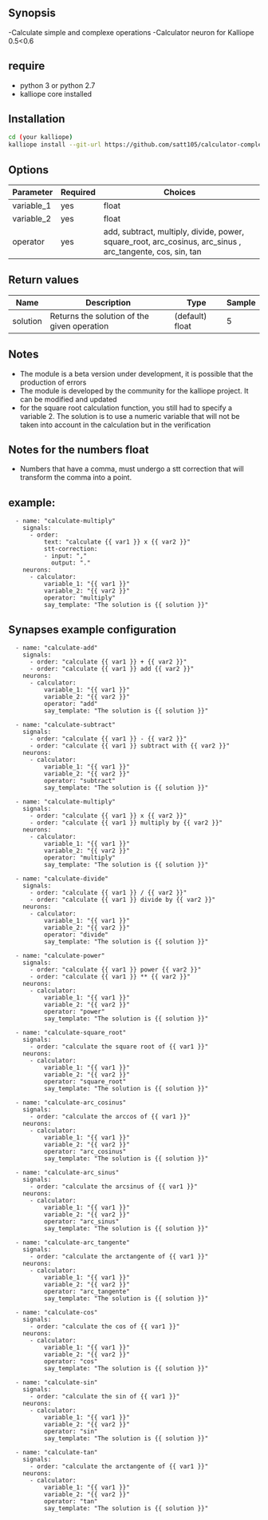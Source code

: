 ## Synopsis
-Calculate simple and complexe operations
-Calculator neuron for Kalliope 0.5<0.6
## require
- python 3 or python 2.7
- kalliope core installed

## Installation
```bash
cd (your kalliope)
kalliope install --git-url https://github.com/satt105/calculator-complex-kalliope_neurons.git
```

## Options

| Parameter   | Required | Choices                          |
|-------------|----------|---------------------------------|
| variable_1  | yes      | float                |
| variable_2  | yes      | float                |
| operator    | yes      | add, subtract, multiply, divide, power, square_root, arc_cosinus, arc_sinus , arc_tangente, cos, sin, tan |


## Return values

| Name         | Description                                  | Type   | Sample |
|--------------|----------------------------------------------|--------|--------|
| solution     | Returns the solution of the given operation  | (default) float| 5      |

## Notes
- The module is a beta version under development, it is possible that the production of errors
- The module is developed by the community for the kalliope project. It can be modified and updated
- for the square root calculation function, you still had to specify a variable 2. The solution is to use a numeric variable that will not be taken into account in the calculation but in the verification

## Notes for the numbers float
- Numbers that have a comma, must undergo a stt correction that will transform the comma into a point.

## example:
```
  - name: "calculate-multiply"
    signals:
      - order: 
          text: "calculate {{ var1 }} x {{ var2 }}"
          stt-correction:
          - input: ","
            output: "."
    neurons:
      - calculator:
          variable_1: "{{ var1 }}"
          variable_2: "{{ var2 }}"
          operator: "multiply"
          say_template: "The solution is {{ solution }}"
```
## Synapses example configuration
```
  - name: "calculate-add"
    signals:
      - order: "calculate {{ var1 }} + {{ var2 }}"
      - order: "calculate {{ var1 }} add {{ var2 }}"
    neurons:
      - calculator:
          variable_1: "{{ var1 }}"
          variable_2: "{{ var2 }}"
          operator: "add"
          say_template: "The solution is {{ solution }}"

  - name: "calculate-subtract"
    signals:
      - order: "calculate {{ var1 }} - {{ var2 }}"
      - order: "calculate {{ var1 }} subtract with {{ var2 }}"
    neurons:
      - calculator:
          variable_1: "{{ var1 }}"
          variable_2: "{{ var2 }}"
          operator: "subtract"
          say_template: "The solution is {{ solution }}"
  
  - name: "calculate-multiply"
    signals:
      - order: "calculate {{ var1 }} x {{ var2 }}"
      - order: "calculate {{ var1 }} multiply by {{ var2 }}"
    neurons:
      - calculator:
          variable_1: "{{ var1 }}"
          variable_2: "{{ var2 }}"
          operator: "multiply"
          say_template: "The solution is {{ solution }}"
  
  - name: "calculate-divide"
    signals:
      - order: "calculate {{ var1 }} / {{ var2 }}"
      - order: "calculate {{ var1 }} divide by {{ var2 }}"
    neurons:
      - calculator:
          variable_1: "{{ var1 }}"
          variable_2: "{{ var2 }}"
          operator: "divide"
          say_template: "The solution is {{ solution }}"
          
  - name: "calculate-power"
    signals:
      - order: "calculate {{ var1 }} power {{ var2 }}"
      - order: "calculate {{ var1 }} ** {{ var2 }}"
    neurons:
      - calculator:
          variable_1: "{{ var1 }}"
          variable_2: "{{ var2 }}"
          operator: "power"
          say_template: "The solution is {{ solution }}"
          
  - name: "calculate-square_root"
    signals:
      - order: "calculate the square root of {{ var1 }}"
    neurons:
      - calculator:
          variable_1: "{{ var1 }}"
          variable_2: "{{ var2 }}"
          operator: "square_root"
          say_template: "The solution is {{ solution }}"
         
  - name: "calculate-arc_cosinus"
    signals:
      - order: "calculate the arccos of {{ var1 }}"
    neurons:
      - calculator:
          variable_1: "{{ var1 }}"
          variable_2: "{{ var2 }}"
          operator: "arc_cosinus"
          say_template: "The solution is {{ solution }}"
          
  - name: "calculate-arc_sinus"
    signals:
      - order: "calculate the arcsinus of {{ var1 }}"
    neurons:
      - calculator:
          variable_1: "{{ var1 }}"
          variable_2: "{{ var2 }}"
          operator: "arc_sinus"
          say_template: "The solution is {{ solution }}"
          
  - name: "calculate-arc_tangente"
    signals:
      - order: "calculate the arctangente of {{ var1 }}"
    neurons:
      - calculator:
          variable_1: "{{ var1 }}"
          variable_2: "{{ var2 }}"
          operator: "arc_tangente"
          say_template: "The solution is {{ solution }}"
          
  - name: "calculate-cos"
    signals:
      - order: "calculate the cos of {{ var1 }}"
    neurons:
      - calculator:
          variable_1: "{{ var1 }}"
          variable_2: "{{ var2 }}"
          operator: "cos"
          say_template: "The solution is {{ solution }}"
          
  - name: "calculate-sin"
    signals:
      - order: "calculate the sin of {{ var1 }}"
    neurons:
      - calculator:
          variable_1: "{{ var1 }}"
          variable_2: "{{ var2 }}"
          operator: "sin"
          say_template: "The solution is {{ solution }}"
          
  - name: "calculate-tan"
    signals:
      - order: "calculate the arctangente of {{ var1 }}"
    neurons:
      - calculator:
          variable_1: "{{ var1 }}"
          variable_2: "{{ var2 }}"
          operator: "tan"
          say_template: "The solution is {{ solution }}"

```




